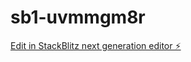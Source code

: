 # sb1-uvmmgm8r

[Edit in StackBlitz next generation editor ⚡️](https://stackblitz.com/~/github.com/flamesbot/sb1-uvmmgm8r)